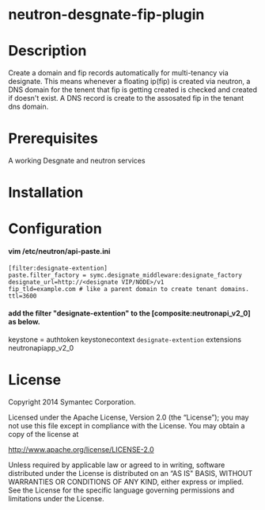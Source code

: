 neutron-desgnate-fip-plugin
===========================

# Description
Create a domain and fip records automatically for multi-tenancy via designate. This means whenever a floating ip(fip) is created via neutron, a DNS domain for the tenent that fip is getting created is checked and created if doesn't exist. A DNS record is create to the assosated fip in the tenant dns domain.

# Prerequisites

A working Desgnate and neutron services

# Installation

# Configuration

#### vim /etc/neutron/api-paste.ini

```
[filter:designate-extention]
paste.filter_factory = symc.designate_middleware:designate_factory
designate_url=http://<designate VIP/NODE>/v1
fip_tld=example.com # like a parent domain to create tenant domains.
ttl=3600
```
#### add the filter "designate-extention" to the [composite:neutronapi_v2_0] as below.
keystone = authtoken keystonecontext ```designate-extention``` extensions neutronapiapp_v2_0


# License

Copyright 2014 Symantec Corporation.

Licensed under the Apache License, Version 2.0 (the “License”); you may not use this file except in compliance with the License. You may obtain a copy of the license at

http://www.apache.org/license/LICENSE-2.0

Unless required by applicable law or agreed to in writing, software distributed under the License is distributed on an “AS IS" BASIS, WITHOUT WARRANTIES OR CONDITIONS OF ANY KIND, either express or implied. See the License for the specific language governing permissions and limitations under the License.
